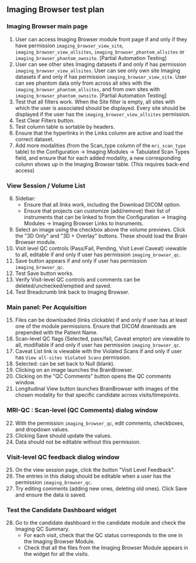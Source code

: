 ## Imaging Browser test plan
	
### Imaging Browser main page
1. User can access Imaging Browser module front page if and only if they have permission `imaging_browser_view_site`, `imaging_browser_view_allsites`, `imaging_browser_phantom_allsites` or `imaging_browser_phantom_ownsite`.
 [Partial Automation Testing]
2. User can see other sites Imaging datasets if and only if has permission `imaging_browser_view_allsites`. User can see only own site Imaging datasets if and only if has permission `imaging_browser_view_site`. User can see phantom data only from across all sites with the `imaging_browser_phantom_allsites`, and from own sites with `imaging_browser_phantom_ownsite`. 
 [Partial Automation Testing]
3. Test that all filters work. When the Site filter is empty, all sites with which the user is associated should be displayed. Every site should be displayed if the user has the `imaging_browser_view_allsites` permission.
4. Test Clear Filters button.
5. Test column table is sortable by headers.
6. Ensure that the hyperlinks in the Links column are active and load the correct dataset.
7. Add more modalities (from the Scan_type column of the `mri_scan_type` table) to the Configuration -> Imaging Modules -> Tabulated Scan Types field, and ensure that for each added modality, a new corresponding column shows up in the Imaging Browser table. (This requires back-end access)

### View Session / Volume List
8. Sidebar:  
   - Ensure that all links work, including the Download DICOM option. 
   - Ensure that projects can customize (add/remove) their list of instruments that can be linked to from the Configuration -> Imaging Modules -> Imaging Browser Links to Insruments.
9. Select an image using the checkbox above the volume previews. Click the "3D Only" and "3D + Overlay" buttons. These should load the Brain Browser module.
10. Visit level QC controls (Pass/Fail, Pending, Visit Level Caveat) viewable to all, editable if and only if user has permission `imaging_browser_qc`.
11. Save button appears if and only if user has permission `imaging_browser_qc`.
12. Test Save button works.
13. Verify Visit-level QC controls and comments can be deleted/unchecked/emptied and saved.
14. Test Breadcrumb link back to Imaging Browser.

### Main panel:  Per Acquisition
15. Files can be downloaded (links clickable) if and only if user has at least one of the module permissions. Ensure that DICOM downloads are
prepended with the Patient Name.
16. Scan-level QC flags (Selected, pass/fail, Caveat emptor) are viewable to all, modifiable if and only if user has permission `imaging_browser_qc`.  
17. Caveat List link is viewable with the Violated Scans if and only if user has `View all-sites Violated Scans` permission.
18. Selected:  can be set back to Null (blank).
19. Clicking on an image launches the BrainBrowser.
20. Clicking on the "QC Comments" button opens the QC comments window.
21. Longitudinal View button launches BrainBrowser with images of the chosen modality for that specific candidate across visits/timepoints.

### MRI-QC : Scan-level (QC Comments) dialog window
22. With the permission `imaging_browser_qc`, edit comments, checkboxes, and dropdown values. 
23. Clicking Save should update the values.
24. Data should not be editable without this permission.

### Visit-level QC feedback dialog window
25. On the view session page, click the button "Visit Level Feedback".
26. The entries in this dialog should be editable when a user has the permission `imaging_browser_qc`.
27. Try editing comments (adding new ones, deleting old ones). Click Save and ensure the data is saved.

### Test the Candidate Dashboard widget
28. Go to the candidate dashboard in the candidate module and check the Imaging QC Summary.
    - For each visit, check that the QC status corresponds to the one in the Imaging Browser Module.
    - Check that all the files from the Imaging Browser Module appears in the widget for all the visits.
